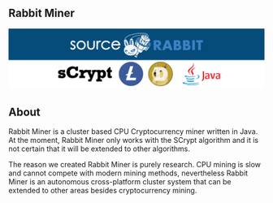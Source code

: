 Rabbit Miner 
------
<p align="center">
<a href="https://www.sourcerabbit.com/"><img src="https://github.com/SourceRabbit/Rabbit_Miner/blob/main/Images/Banner.png" alt="Rabbit Miner"></a>
</p>

About 
------
Rabbit Miner is a cluster based CPU Cryptocurrency miner written in Java. At the moment, Rabbit Miner only works with the SCrypt algorithm and it is not certain that it will be extended to other algorithms.

The reason we created Rabbit Miner is purely research. CPU mining is slow and cannot compete with modern mining methods, nevertheless Rabbit Miner is an autonomous cross-platform cluster system that can be extended to other areas besides cryptocurrency mining.

